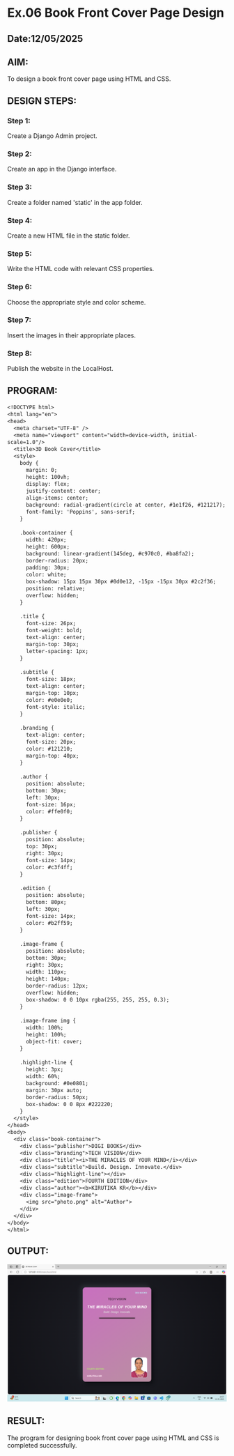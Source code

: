 # Ex.06 Book Front Cover Page Design
## Date:12/05/2025

## AIM:
To design a book front cover page using HTML and CSS.

## DESIGN STEPS:

### Step 1:
Create a Django Admin project.

### Step 2:
Create an app in the Django interface.

### Step 3:
Create a folder named 'static' in the app folder.

### Step 4:
Create a new HTML file in the static folder.

### Step 5:
Write the HTML code with relevant CSS properties.

### Step 6:
Choose the appropriate style and color scheme.

### Step 7:
Insert the images in their appropriate places.

### Step 8:
Publish the website in the LocalHost.

## PROGRAM:
```
<!DOCTYPE html>
<html lang="en">
<head>
  <meta charset="UTF-8" />
  <meta name="viewport" content="width=device-width, initial-scale=1.0"/>
  <title>3D Book Cover</title>
  <style>
    body {
      margin: 0;
      height: 100vh;
      display: flex;
      justify-content: center;
      align-items: center;
      background: radial-gradient(circle at center, #1e1f26, #121217);
      font-family: 'Poppins', sans-serif;
    }

    .book-container {
      width: 420px;
      height: 600px;
      background: linear-gradient(145deg, #c970c0, #ba8fa2);
      border-radius: 20px;
      padding: 30px;
      color: white;
      box-shadow: 15px 15px 30px #0d0e12, -15px -15px 30px #2c2f36;
      position: relative;
      overflow: hidden;
    }

    .title {
      font-size: 26px;
      font-weight: bold;
      text-align: center;
      margin-top: 30px;
      letter-spacing: 1px;
    }

    .subtitle {
      font-size: 18px;
      text-align: center;
      margin-top: 10px;
      color: #e0e0e0;
      font-style: italic;
    }

    .branding {
      text-align: center;
      font-size: 20px;
      color: #121210;
      margin-top: 40px;
    }

    .author {
      position: absolute;
      bottom: 30px;
      left: 30px;
      font-size: 16px;
      color: #ffe0f0;
    }

    .publisher {
      position: absolute;
      top: 30px;
      right: 30px;
      font-size: 14px;
      color: #c3f4ff;
    }

    .edition {
      position: absolute;
      bottom: 80px;
      left: 30px;
      font-size: 14px;
      color: #b2ff59;
    }

    .image-frame {
      position: absolute;
      bottom: 30px;
      right: 30px;
      width: 110px;
      height: 140px;
      border-radius: 12px;
      overflow: hidden;
      box-shadow: 0 0 10px rgba(255, 255, 255, 0.3);
    }

    .image-frame img {
      width: 100%;
      height: 100%;
      object-fit: cover;
    }

    .highlight-line {
      height: 3px;
      width: 60%;
      background: #0e0801;
      margin: 30px auto;
      border-radius: 50px;
      box-shadow: 0 0 8px #222220;
    }
  </style>
</head>
<body>
  <div class="book-container">
    <div class="publisher">DIGI BOOKS</div>
    <div class="branding">TECH VISION</div>
    <div class="title"><i>THE MIRACLES OF YOUR MIND</i></div>
    <div class="subtitle">Build. Design. Innovate.</div>
    <div class="highlight-line"></div>
    <div class="edition">FOURTH EDITION</div>
    <div class="author"><b>KIRUTIKA KR</b></div>
    <div class="image-frame">
      <img src="photo.png" alt="Author">
    </div>
  </div>
</body>
</html>
```

## OUTPUT:
![alt text](<Screenshot (14).png>)

## RESULT:
The program for designing book front cover page using HTML and CSS is completed successfully.
